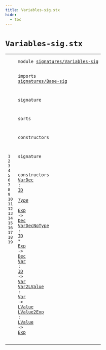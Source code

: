 ```yaml
---
title: Variables-sig.stx
hide:
  - toc
---
```


# `Variables-sig.stx`



[pdmosses/metaborg-tiger/org.metaborg.lang.tiger.statix/src-gen/statix/signatures/Variables-sig.stx]: https://github.com/pdmosses/metaborg-tiger/blob/master/org.metaborg.lang.tiger.statix/src-gen/statix/signatures/Variables-sig.stx "The source file on GitHub"

<div class="stx"><table class="highlighttable"><tbody><tr><td class="linenos"><div class="linenodiv"><pre><span></span>1
2
3
4
5
6
7
8
9
10
11
12
13
14
15
16
17
18
19
</pre></div></td>
<td class="code"><pre><code><span class="keyword">module</span> <a href="../Tiger-sig.stx/#signatures/Variables-sig_167_191" id="signatures/Variables-sig_7_31" title="Referenced at ../Tiger-sig.stx line 9"><span class="token sort_ModuleID">signatures/Variables-sig</span></a>

<span class="keyword">imports</span>
  <a href="../Base-sig.stx/#signatures/Base-sig_7_26" id="signatures/Base-sig_43_62" title="Defined at ../Base-sig.stx line 1"><span class="token sort_ModuleID">signatures/Base-sig</span></a>

<span class="keyword">signature</span>

  <span class="keyword">sorts</span>

  <span class="keyword">constructors</span>

<span class="keyword">signature</span>

  <span class="keyword">constructors</span>
    <a href="../../../../trans/static-semantics.stx/#VarDec_3452_3458" id="VarDec_130_136" title="Referenced at ../../../../trans/static-semantics.stx line 181, 273"><span class="token sort_OpId">VarDec</span></a> <span class="operator">:</span> <span class="cons_SimpleSort"><a href="../Base-sig.stx/#ID_104_106" id="ID_139_141" title="Defined at ../Base-sig.stx line 13"><span class="token sort_OpId">ID</span></a></span> <span class="operator">*</span> <span class="cons_SimpleSort"><a href="../Base-sig.stx/#Type_87_91" id="Type_144_148" title="Defined at ../Base-sig.stx line 11"><span class="token sort_OpId">Type</span></a></span> <span class="operator">*</span> <span class="cons_SimpleSort"><a href="../Base-sig.stx/#Exp_68_71" id="Exp_151_154" title="Defined at ../Base-sig.stx line 9"><span class="token sort_OpId">Exp</span></a></span> <span class="operator">-&gt;</span> <span class="cons_SimpleSort"><a href="../Base-sig.stx/#Dec_60_63" id="Dec_158_161" title="Defined at ../Base-sig.stx line 8"><span class="token sort_OpId">Dec</span></a></span>
    <a href="../../../../trans/static-semantics.stx/#VarDecNoType_3624_3636" id="VarDecNoType_166_178" title="Referenced at ../../../../trans/static-semantics.stx line 187, 279"><span class="token sort_OpId">VarDecNoType</span></a> <span class="operator">:</span> <span class="cons_SimpleSort"><a href="../Base-sig.stx/#ID_104_106" id="ID_181_183" title="Defined at ../Base-sig.stx line 13"><span class="token sort_OpId">ID</span></a></span> <span class="operator">*</span> <span class="cons_SimpleSort"><a href="../Base-sig.stx/#Exp_68_71" id="Exp_186_189" title="Defined at ../Base-sig.stx line 9"><span class="token sort_OpId">Exp</span></a></span> <span class="operator">-&gt;</span> <span class="cons_SimpleSort"><a href="../Base-sig.stx/#Dec_60_63" id="Dec_193_196" title="Defined at ../Base-sig.stx line 8"><span class="token sort_OpId">Dec</span></a></span>
    <a href="../../../../trans/static-semantics.stx/#Var_7315_7318" id="Var_201_204" title="Referenced at ../../../../trans/static-semantics.stx line 313, 318, 349"><span class="token sort_OpId">Var</span></a> <span class="operator">:</span> <span class="cons_SimpleSort"><a href="../Base-sig.stx/#ID_104_106" id="ID_207_209" title="Defined at ../Base-sig.stx line 13"><span class="token sort_OpId">ID</span></a></span> <span class="operator">-&gt;</span> <span class="cons_SimpleSort"><a href="../Base-sig.stx/#Var_96_99" id="Var_213_216" title="Defined at ../Base-sig.stx line 12"><span class="token sort_OpId">Var</span></a></span>
    <a href="../../../../trans/static-semantics.stx/#Var2LValue_7304_7314" id="Var2LValue_221_231" title="Referenced at ../../../../trans/static-semantics.stx line 313, 318"><span class="token sort_OpId">Var2LValue</span></a> <span class="operator">:</span> <span class="cons_SimpleSort"><a href="../Base-sig.stx/#Var_96_99" id="Var_234_237" title="Defined at ../Base-sig.stx line 12"><span class="token sort_OpId">Var</span></a></span> <span class="operator">-&gt;</span> <span class="cons_SimpleSort"><a href="../Base-sig.stx/#LValue_76_82" id="LValue_241_247" title="Defined at ../Base-sig.stx line 10"><span class="token sort_OpId">LValue</span></a></span>
    <a href="../../../../trans/static-semantics.stx/#LValue2Exp_7373_7383" id="LValue2Exp_252_262" title="Referenced at ../../../../trans/static-semantics.stx line 316, 318"><span class="token sort_OpId">LValue2Exp</span></a> <span class="operator">:</span> <span class="cons_SimpleSort"><a href="../Base-sig.stx/#LValue_76_82" id="LValue_265_271" title="Defined at ../Base-sig.stx line 10"><span class="token sort_OpId">LValue</span></a></span> <span class="operator">-&gt;</span> <span class="cons_SimpleSort"><a href="../Base-sig.stx/#Exp_68_71" id="Exp_275_278" title="Defined at ../Base-sig.stx line 9"><span class="token sort_OpId">Exp</span></a></span>
</code></pre></td></tr></tbody></table></div>